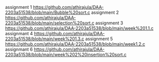 assignment 1 https://github.com/athirajula/DAA-2203a51538/blob/main/Bubble%20sort.c
assignment 2 https://github.com/athirajula/DAA-2203a51538/blob/main/selection%20sort.c
assignment 3 https://github.com/athirajula/DAA-2203a51538/blob/main/week%201.1.c
assignmant 4 https://github.com/athirajula/DAA-2203a51538/blob/main/week%201.3.c
assignment 5 https://github.com/athirajula/DAA-2203a51538/blob/main/week1.2.c
assignmant 6 https://github.com/athirajula/DAA-2203a51538/blob/main/week%202%20insertion%20sort.c
